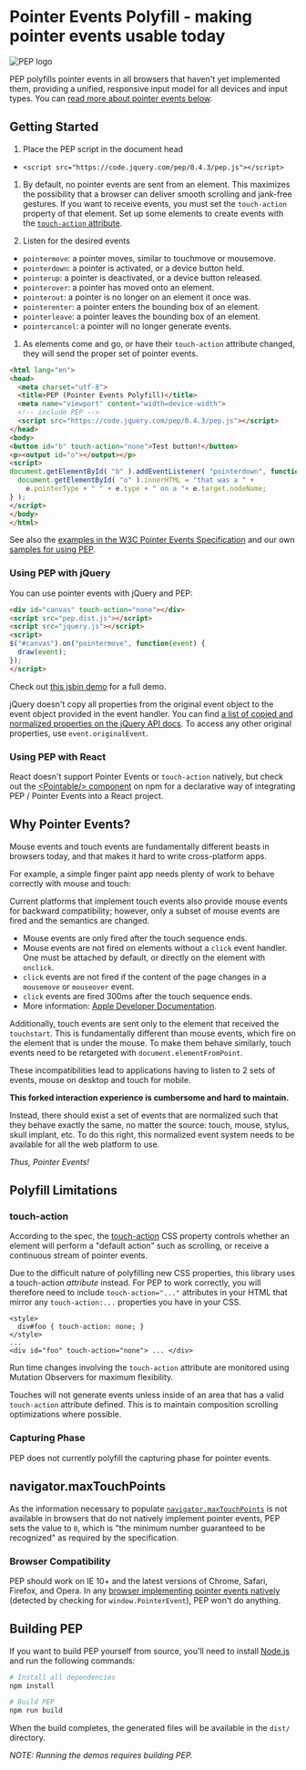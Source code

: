# Pointer Events Polyfill - making pointer events usable today

![PEP logo](pep-logo-shield.png)

PEP polyfills pointer events in all browsers that haven't yet implemented them, providing a unified, responsive input model for all devices and input types. You can [read more about pointer events below](#why-pointer-events).

## Getting Started

1. Place the PEP script in the document head
  - `<script src="https://code.jquery.com/pep/0.4.3/pep.js"></script>`

1. By default, no pointer events are sent from an element. This maximizes the possibility that a browser can deliver smooth scrolling and jank-free gestures. If you want to receive events, you must set the `touch-action` property of that element. Set up some elements to create events with the [`touch-action` attribute](http://www.w3.org/TR/pointerevents/#the-touch-action-css-property).

1. Listen for the desired events
  - `pointermove`: a pointer moves, similar to touchmove or mousemove.
  - `pointerdown`: a pointer is activated, or a device button held.
  - `pointerup`: a pointer is deactivated, or a device button released.
  - `pointerover`: a pointer has moved onto an element.
  - `pointerout`: a pointer is no longer on an element it once was.
  - `pointerenter`: a pointer enters the bounding box of an element.
  - `pointerleave`: a pointer leaves the bounding box of an element.
  - `pointercancel`: a pointer will no longer generate events.

1. As elements come and go, or have their `touch-action` attribute changed, they will send the proper set of pointer events.

```html
<html lang="en">
<head>
  <meta charset="utf-8">
  <title>PEP (Pointer Events Polyfill)</title>
  <meta name="viewport" content="width=device-width">
  <!-- include PEP -->
  <script src="https://code.jquery.com/pep/0.4.3/pep.js"></script>
</head>
<body>
<button id="b" touch-action="none">Test button!</button>
<p><output id="o"></output></p>
<script>
document.getElementById( "b" ).addEventListener( "pointerdown", function( e ) {
  document.getElementById( "o" ).innerHTML = "that was a " +
    e.pointerType + " " + e.type + " on a "+ e.target.nodeName;
} );
</script>
</body>
</html>
```

See also the [examples in the W3C Pointer Events Specification](http://www.w3.org/TR/pointerevents/#examples) and our own [samples for using PEP](http://jquery.github.io/PEP/).

### Using PEP with jQuery

You can use pointer events with jQuery and PEP:
```html
<div id="canvas" touch-action="none"></div>
<script src="pep.dist.js"></script>
<script src="jquery.js"></script>
<script>
$("#canvas").on("pointermove", function(event) {
  draw(event);
});
</script>
```
Check out [this jsbin demo](http://jsbin.com/bojumofowa/1/edit?html,css,js,output) for a full demo.

jQuery doesn't copy all properties from the original event object to the event object provided in the event handler. You can find [a list of copied and normalized properties on the jQuery API docs](http://api.jquery.com/category/events/event-object/). To access any other original properties, use `event.originalEvent`.

### Using PEP with React

React doesn't support Pointer Events or `touch-action` natively, but check out the [&lt;Pointable/&gt; component](https://www.npmjs.com/package/react-pointable) on npm for a declarative way of integrating PEP / Pointer Events into a React project.


## Why Pointer Events?

Mouse events and touch events are fundamentally different beasts in browsers today, and that makes it hard to write cross-platform apps.

For example, a simple finger paint app needs plenty of work to behave correctly with mouse and touch:

Current platforms that implement touch events also provide mouse events for backward compatibility; however, only a subset of mouse events are fired and the semantics are changed.

- Mouse events are only fired after the touch sequence ends.
- Mouse events are not fired on elements without a `click` event handler. One must be attached by default, or directly on the element with `onclick`.
- `click` events are not fired if the content of the page changes in a `mousemove` or `mouseover` event.
- `click` events are fired 300ms after the touch sequence ends.
- More information: [Apple Developer Documentation](http://developer.apple.com/library/safari/#documentation/appleapplications/reference/safariwebcontent/HandlingEvents/HandlingEvents.html).

Additionally, touch events are sent only to the element that received the `touchstart`. This is fundamentally different than mouse events, which fire on the element that is under the mouse. To make them behave similarly, touch events need to be retargeted with `document.elementFromPoint`.

These incompatibilities lead to applications having to listen to 2 sets of events, mouse on desktop and touch for mobile.

**This forked interaction experience is cumbersome and hard to maintain.**

Instead, there should exist a set of events that are normalized such that they behave exactly the same, no matter the source: touch, mouse, stylus, skull implant, etc. To do this right, this normalized event system needs to be available for all the web platform to use.

*Thus, Pointer Events!*

## Polyfill Limitations

### touch-action

According to the spec, the
[touch-action](http://www.w3.org/TR/pointerevents/#the-touch-action-css-property) CSS property controls whether an element will perform a "default action" such as scrolling, or receive a continuous stream of pointer events.

Due to the difficult nature of polyfilling new CSS properties, this library uses a touch-action *attribute* instead. For PEP to work correctly, you will therefore need to include `touch-action="..."` attributes in your HTML that mirror any `touch-action:...` properties you have in your CSS.

```
<style>
  div#foo { touch-action: none; }
</style>
...
<div id="foo" touch-action="none"> ... </div>
```
Run time changes involving the `touch-action` attribute are monitored using Mutation Observers for maximum flexibility.

Touches will not generate events unless inside of an area that has a valid `touch-action` attribute defined. This is to maintain composition scrolling optimizations where possible.

### Capturing Phase

PEP does not currently polyfill the capturing phase for pointer events.

## navigator.maxTouchPoints

As the information necessary to populate [`navigator.maxTouchPoints`](https://www.w3.org/TR/pointerevents/#extensions-to-the-navigator-interface) is not available in browsers that do not natively implement pointer events, PEP sets the value to `0`, which is "the minimum number guaranteed to be recognized" as required by the specification.

### Browser Compatibility

PEP should work on IE 10+ and the latest versions of Chrome, Safari, Firefox, and Opera. In any [browser implementing pointer events natively](http://caniuse.com/#feat=pointer) (detected by checking for `window.PointerEvent`), PEP won't do anything.

## Building PEP

If you want to build PEP yourself from source, you'll need to install [Node.js](https://nodejs.org/en/download/) and run the following commands:

```sh
# Install all dependencies
npm install

# Build PEP
npm run build
```

When the build completes, the generated files will be available in the `dist/` directory.

*NOTE: Running the demos requires building PEP.*
